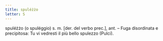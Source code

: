 ```yaml
---
title: spuléżżo
letter: S
---
```

spuléżżo (o spuléggio) s. m. [der. del verbo prec.], ant. – Fuga disordinata e precipitosa: Tu vi vedresti il più bello spulezzo (Pulci).